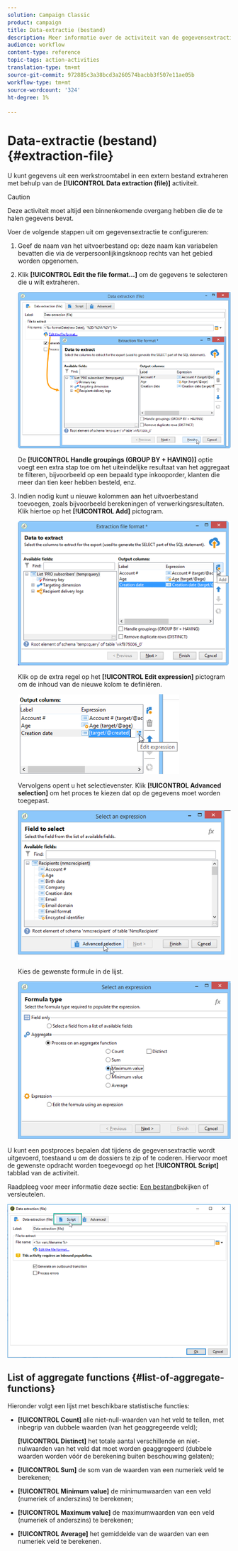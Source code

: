 ```yaml
---
solution: Campaign Classic
product: campaign
title: Data-extractie (bestand)
description: Meer informatie over de activiteit van de gegevensextractie-workflow (bestand)
audience: workflow
content-type: reference
topic-tags: action-activities
translation-type: tm+mt
source-git-commit: 972885c3a38bcd3a260574bacbb3f507e11ae05b
workflow-type: tm+mt
source-wordcount: '324'
ht-degree: 1%

---
```



# Data-extractie (bestand){#extraction-file}

U kunt gegevens uit een werkstroomtabel in een extern bestand extraheren met behulp van de **[!UICONTROL Data extraction (file)]** activiteit.

>[!CAUTION]
>
>Deze activiteit moet altijd een binnenkomende overgang hebben die de te halen gegevens bevat.

Voer de volgende stappen uit om gegevensextractie te configureren:

1. Geef de naam van het uitvoerbestand op: deze naam kan variabelen bevatten die via de verpersoonlijkingsknoop rechts van het gebied worden opgenomen.
1. Klik **[!UICONTROL Edit the file format...]** om de gegevens te selecteren die u wilt extraheren.

   ![](assets/s_advuser_extract_file_param.png)

   De **[!UICONTROL Handle groupings (GROUP BY + HAVING)]** optie voegt een extra stap toe om het uiteindelijke resultaat van het aggregaat te filteren, bijvoorbeeld op een bepaald type inkooporder, klanten die meer dan tien keer hebben besteld, enz.

1. Indien nodig kunt u nieuwe kolommen aan het uitvoerbestand toevoegen, zoals bijvoorbeeld berekeningen of verwerkingsresultaten. Klik hiertoe op het **[!UICONTROL Add]** pictogram.

   ![](assets/s_advuser_extract_file_add_col.png)

   Klik op de extra regel op het **[!UICONTROL Edit expression]** pictogram om de inhoud van de nieuwe kolom te definiëren.

   ![](assets/s_advuser_extract_file_add_exp.png)

   Vervolgens opent u het selectievenster. Klik **[!UICONTROL Advanced selection]** om het proces te kiezen dat op de gegevens moet worden toegepast.

   ![](assets/s_advuser_extract_file_advanced_selection.png)

   Kies de gewenste formule in de lijst.

   ![](assets/s_advuser_extract_file_agregate_values.png)

U kunt een postproces bepalen dat tijdens de gegevensextractie wordt uitgevoerd, toestaand u om de dossiers te zip of te coderen. Hiervoor moet de gewenste opdracht worden toegevoegd op het **[!UICONTROL Script]** tabblad van de activiteit.

Raadpleeg voor meer informatie deze sectie: [Een bestand](../../workflow/using/how-to-use-workflow-data.md#zipping-or-encrypting-a-file)bekijken of versleutelen.

![](assets/postprocessing_dataextraction.png)

## List of aggregate functions {#list-of-aggregate-functions}

Hieronder volgt een lijst met beschikbare statistische functies:

* **[!UICONTROL Count]** alle niet-null-waarden van het veld te tellen, met inbegrip van dubbele waarden (van het geaggregeerde veld);

   **[!UICONTROL Distinct]** het totale aantal verschillende en niet-nulwaarden van het veld dat moet worden geaggregeerd (dubbele waarden worden vóór de berekening buiten beschouwing gelaten);

* **[!UICONTROL Sum]** de som van de waarden van een numeriek veld te berekenen;
* **[!UICONTROL Minimum value]** de minimumwaarden van een veld (numeriek of anderszins) te berekenen;
* **[!UICONTROL Maximum value]** de maximumwaarden van een veld (numeriek of anderszins) te berekenen;
* **[!UICONTROL Average]** het gemiddelde van de waarden van een numeriek veld te berekenen.

